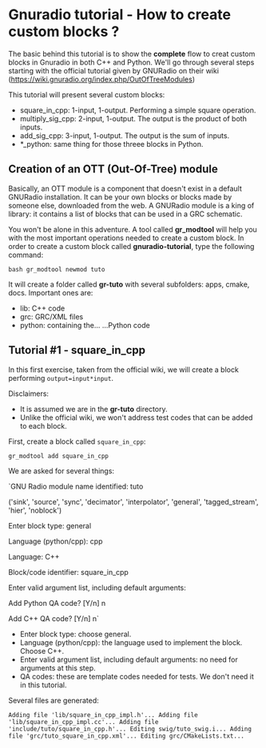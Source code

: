 # Gnuradio tutorial - How to create custom blocks ?

The basic behind this tutorial is to show the **complete** flow to creat custom blocks in Gnuradio in both C++ and Python. We'll go through several steps starting with the official tutorial given by GNURadio on their wiki (https://wiki.gnuradio.org/index.php/OutOfTreeModules)

This tutorial will present several custom blocks:

* square_in_cpp: 1-input, 1-output. Performing a simple square operation.
* multiply_sig_cpp: 2-input, 1-output. The output is the product of both inputs.
* add_sig_cpp: 3-input, 1-output. The output is the sum of inputs.
* *_python: same thing for those threee blocks in Python.

## Creation of an OTT (Out-Of-Tree) module
Basically, an OTT module is a component that doesn't exist in a default GNURadio installation. It can be your own blocks or blocks made by someone else, downloaded from the web. A GNURadio module is a king of library: it contains a list of blocks that can be used in a GRC schematic.

You won't be alone in this adventure. A tool called **gr_modtool** will help you with the most important operations needed to create a custom block. In order to create a custom block called **gnuradio-tutorial**, type the following command:

`bash
gr_modtool newmod tuto
`

It will create a folder called **gr-tuto** with several subfolders: apps, cmake, docs. Important ones are:

* lib: C++ code
* grc: GRC/XML files
* python: containing the... ...Python code

## Tutorial #1 - square_in_cpp

In this first exercise, taken from the official wiki, we will create a block performing `output=input*input`.

Disclaimers:

* It is assumed we are in the **gr-tuto** directory.
* Unlike the official wiki, we won't address test codes that can be added to each block.

First, create a block called `square_in_cpp`:

`gr_modtool add square_in_cpp`

We are asked for several things:

`GNU Radio module name identified: tuto

('sink', 'source', 'sync', 'decimator', 'interpolator', 'general', 'tagged_stream', 'hier', 'noblock')

Enter block type: general

Language (python/cpp): cpp

Language: C++

Block/code identifier: square_in_cpp

Enter valid argument list, including default arguments: 

Add Python QA code? [Y/n] n

Add C++ QA code? [Y/n] n`

* Enter block type: choose general.
* Language (python/cpp): the language used to implement the block. Choose C++.
* Enter valid argument list, including default arguments: no need for arguments at this step.
* QA codes: these are template codes needed for tests. We don't need it in this tutorial.

Several files are generated:

``Adding file 'lib/square_in_cpp_impl.h'...
Adding file 'lib/square_in_cpp_impl.cc'...
Adding file 'include/tuto/square_in_cpp.h'...
Editing swig/tuto_swig.i...
Adding file 'grc/tuto_square_in_cpp.xml'...
Editing grc/CMakeLists.txt...``




